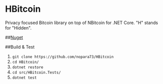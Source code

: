 # HBitcoin
Privacy focused Bitcoin library on top of NBitcoin for .NET Core. "H" stands for "Hidden".

##[Nuget](https://www.nuget.org/packages/HBitcoin)

##Build & Test

1. `git clone https://github.com/nopara73/HBitcoin`
2. `cd HBitcoin/`
3. `dotnet restore`
4. `cd src/HBitcoin.Tests/`
5. `dotnet test`
